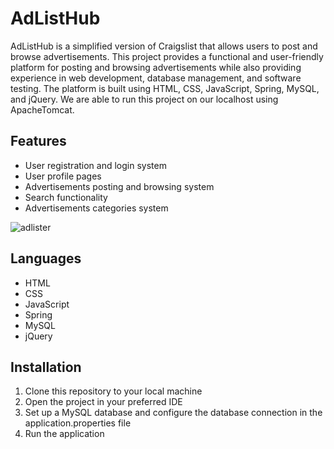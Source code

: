 # AdListHub
AdListHub is a simplified version of Craigslist that allows users to post and browse advertisements. 
This project provides a functional and user-friendly platform for posting and browsing advertisements while also providing experience in web development, database management, and software testing. 
The platform is built using HTML, CSS, JavaScript, Spring, MySQL, and jQuery. We are able to run this project on our localhost using ApacheTomcat. 

## Features
* User registration and login system
* User profile pages
* Advertisements posting and browsing system
* Search functionality
* Advertisements categories system


![adlister](https://github.com/java-adlister-stephen-alex/AdListHub/assets/118476001/4672d39f-0633-4c91-bc8c-1e59a301d2f9)



## Languages
* HTML
* CSS
* JavaScript
* Spring
* MySQL
* jQuery

## Installation

1. Clone this repository to your local machine
2. Open the project in your preferred IDE
3. Set up a MySQL database and configure the database connection in the application.properties file
4. Run the application
